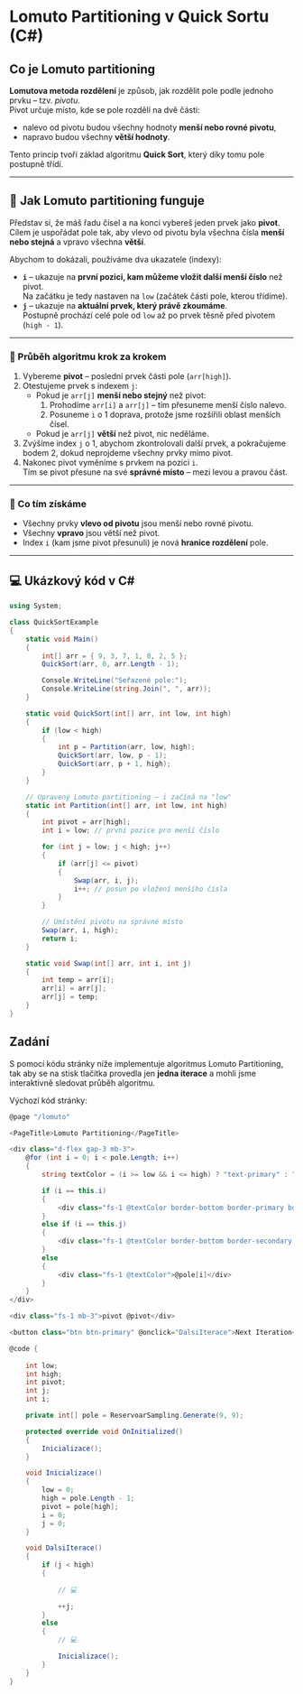 # Lomuto Partitioning v Quick Sortu (C#)

## Co je Lomuto partitioning

**Lomutova metoda rozdělení** je způsob, jak rozdělit pole podle jednoho prvku – tzv. *pivotu*.  
Pivot určuje místo, kde se pole rozdělí na dvě části:

- nalevo od pivotu budou všechny hodnoty **menší nebo rovné pivotu**,  
- napravo budou všechny **větší hodnoty**.

Tento princip tvoří základ algoritmu **Quick Sort**, který díky tomu pole postupně třídí.

---

## 🔢 Jak Lomuto partitioning funguje

Představ si, že máš řadu čísel a na konci vybereš jeden prvek jako **pivot**.  
Cílem je uspořádat pole tak, aby vlevo od pivotu byla všechna čísla **menší nebo stejná** a vpravo všechna **větší**.

Abychom to dokázali, používáme dva ukazatele (indexy):

- **`i`** – ukazuje na **první pozici, kam můžeme vložit další menší číslo** než pivot.  
  Na začátku je tedy nastaven na `low` (začátek části pole, kterou třídíme).
- **`j`** – ukazuje na **aktuální prvek, který právě zkoumáme**.  
  Postupně prochází celé pole od `low` až po prvek těsně před pivotem (`high - 1`).

---

### 🔄 Průběh algoritmu krok za krokem

1. Vybereme **pivot** – poslední prvek části pole (`arr[high]`).  
2. Otestujeme prvek s indexem `j`:  
   - Pokud je `arr[j]` **menší nebo stejný** než pivot:  
     1. Prohodíme `arr[i]` a `arr[j]` – tím přesuneme menší číslo nalevo.  
     2. Posuneme `i` o 1 doprava, protože jsme rozšířili oblast menších čísel.  
   - Pokud je `arr[j]` **větší** než pivot, nic neděláme.  
3. Zvýšíme index `j` o 1, abychom zkontrolovali další prvek, a pokračujeme bodem 2, dokud neprojdeme všechny prvky mimo pivot.  
4. Nakonec pivot vyměníme s prvkem na pozici `i`.  
   Tím se pivot přesune na své **správné místo** – mezi levou a pravou část.

---

### 🧩 Co tím získáme

- Všechny prvky **vlevo od pivotu** jsou menší nebo rovné pivotu.  
- Všechny **vpravo** jsou větší než pivot.  
- Index `i` (kam jsme pivot přesunuli) je nová **hranice rozdělení** pole.

---

## 💻 Ukázkový kód v C#

```csharp
using System;

class QuickSortExample
{
    static void Main()
    {
        int[] arr = { 9, 3, 7, 1, 8, 2, 5 };
        QuickSort(arr, 0, arr.Length - 1);

        Console.WriteLine("Seřazené pole:");
        Console.WriteLine(string.Join(", ", arr));
    }

    static void QuickSort(int[] arr, int low, int high)
    {
        if (low < high)
        {
            int p = Partition(arr, low, high);
            QuickSort(arr, low, p - 1);
            QuickSort(arr, p + 1, high);
        }
    }

    // Upravený Lomuto partitioning – i začíná na "low"
    static int Partition(int[] arr, int low, int high)
    {
        int pivot = arr[high];
        int i = low; // první pozice pro menší číslo

        for (int j = low; j < high; j++)
        {
            if (arr[j] <= pivot)
            {
                Swap(arr, i, j);
                i++; // posun po vložení menšího čísla
            }
        }

        // Umístění pivotu na správné místo
        Swap(arr, i, high);
        return i;
    }

    static void Swap(int[] arr, int i, int j)
    {
        int temp = arr[i];
        arr[i] = arr[j];
        arr[j] = temp;
    }
}
```

## Zadání

S pomocí kódu stránky níže implementuje algoritmus Lomuto Partitioning, tak aby se na stisk tlačítka provedla jen **jedna iterace** a mohli jsme interaktivně sledovat průběh algoritmu.

Výchozí kód stránky:

```csharp
@page "/lomuto"

<PageTitle>Lomuto Partitioning</PageTitle>

<div class="d-flex gap-3 mb-3">
    @for (int i = 0; i < pole.Length; i++)
    {
        string textColor = (i >= low && i <= high) ? "text-primary" : "text-secondary";

        if (i == this.i)
        {
            <div class="fs-1 @textColor border-bottom border-primary border-3">@pole[i]</div>
        }
        else if (i == this.j)
        {
            <div class="fs-1 @textColor border-bottom border-secondary border-3">@pole[i]</div>
        }
        else
        {
            <div class="fs-1 @textColor">@pole[i]</div>
        }
    }
</div>

<div class="fs-1 mb-3">pivot @pivot</div>

<button class="btn btn-primary" @onclick="DalsiIterace">Next Iteration</button>

@code {
  
    int low;
    int high;
    int pivot;
    int j;
    int i;

    private int[] pole = ReservoarSampling.Generate(9, 9);

    protected override void OnInitialized()
    {
        Inicializace();
    }

    void Inicializace()
    {
        low = 0;
        high = pole.Length - 1;
        pivot = pole[high];
        i = 0;
        j = 0;
    }

    void DalsiIterace()
    {
        if (j < high)
        {
           
            // 💻

            ++j;
        }
        else
        {
            // 💻

            Inicializace();
        }
    }
}
```
